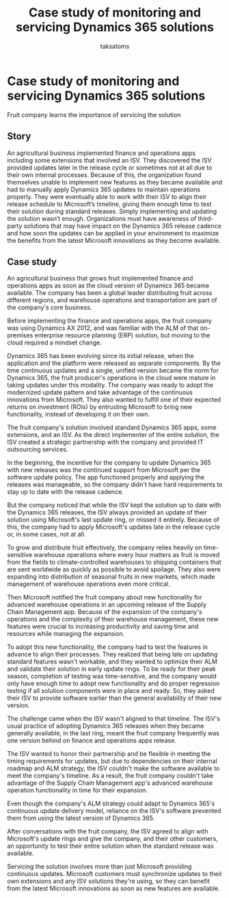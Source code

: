 ﻿---
title: Case study of monitoring and servicing Dynamics 365 solutions
description: Learn the importance of monitoring different aspects of the health of your Dynamics 365 services to ensure a healthy system.  Being proactive to address any potential issues through monitoring.
author: taksatoms
ms.author: tsato
ms.date: 04/11/2023
ms.topic: conceptual

---
# Case study of monitoring and servicing Dynamics 365 solutions

Fruit company learns the importance of servicing the solution

## Story

An agricultural business implemented finance and operations apps including some extensions that involved an ISV. They discovered the ISV provided updates later in the release cycle or sometimes not at all due to their own internal processes. Because of this, the organization found themselves unable to implement new features as they became available and had to manually apply Dynamics 365 updates to maintain operations properly. They were eventually able to work with their ISV to align their release schedule to Microsoft’s timeline, giving them enough time to test their solution during standard releases. Simply implementing and updating the solution wasn’t enough. Organizations must have awareness of third-party solutions that may have impact on the Dynamics 365 release cadence and how soon the updates can be applied in your environment to maximize the benefits from the latest Microsoft innovations as they become available. 

## Case study

An agricultural business that grows fruit implemented finance and operations apps as soon as the cloud version of Dynamics 365 became available. The company has been a global leader distributing fruit across different regions, and warehouse operations and transportation are part of the company's core business.

Before implementing the finance and operations apps, the fruit company was using Dynamics AX 2012, and was familiar with the ALM of that on-premises enterprise resource planning (ERP) solution, but moving to the cloud required a mindset change.

Dynamics 365 has been evolving since its initial release, when the application and the platform were released as separate components. By the time continuous updates and a single, unified version became the norm for Dynamics 365, the fruit producer's operations in the cloud were mature in taking updates under this modality. The company was ready to adopt the modernized update pattern and take advantage of the continuous innovations from Microsoft. They also wanted to fulfill one of their expected returns on investment (ROIs) by entrusting Microsoft to bring new functionality, instead of developing it on their own.

The fruit company's solution involved standard Dynamics 365 apps, some extensions, and an ISV. As the direct implementer of the entire solution, the ISV created a strategic partnership with the company and provided IT outsourcing services.

In the beginning, the incentive for the company to update Dynamics 365 with new releases was the continued support from Microsoft per the software update policy. The app functioned properly and applying the releases was manageable, so the company didn't have hard requirements to stay up to date with the release cadence.

But the company noticed that while the ISV kept the solution up to date with the Dynamics 365 releases, the ISV always provided an update of their solution using Microsoft's last update ring, or missed it entirely. Because of this, the company had to apply Microsoft's updates late in the release cycle or, in some cases, not at all.

To grow and distribute fruit effectively, the company relies heavily on time-sensitive warehouse operations where every hour matters as fruit is moved from the fields to climate-controlled warehouses to shipping containers that are sent worldwide as quickly as possible to avoid spoilage. They also were expanding into distribution of seasonal fruits in new markets, which made management of warehouse operations even more critical.

Then Microsoft notified the fruit company about new functionality for advanced warehouse operations in an upcoming release of the Supply Chain Management app. Because of the expansion of the company's operations and the complexity of their warehouse management, these new features were crucial to increasing productivity and saving time and resources while managing the expansion.

To adopt this new functionality, the company had to test the features in advance to align their processes. They realized that being late on updating standard features wasn't workable, and they wanted to optimize their ALM and validate their solution in early update rings. To be ready for their peak season, completion of testing was time-sensitive, and the company would only have enough time to adopt new functionality and do proper regression testing if all solution components were in place and ready. So, they asked their ISV to provide software earlier than the general availability of their new version.

The challenge came when the ISV wasn't aligned to that timeline. The ISV's usual practice of adopting Dynamics 365 releases when they became generally available, in the last ring, meant the fruit company frequently was one version behind on finance and operations apps release.

The ISV wanted to honor their partnership and be flexible in meeting the timing requirements for updates, but due to dependencies on their internal roadmap and ALM strategy, the ISV couldn't make the software available to meet the company's timeline. As a result, the fruit company couldn't take advantage of the Supply Chain Management app's advanced warehouse operation functionality in time for their expansion.

Even though the company's ALM strategy could adapt to Dynamics 365's continuous update delivery model, reliance on the ISV's software prevented them from using the latest version of Dynamics 365.

After conversations with the fruit company, the ISV agreed to align with Microsoft's update rings and give the company, and their other customers, an opportunity to test their entire solution when the standard release was available.

Servicing the solution involves more than just Microsoft providing continuous updates. Microsoft customers must synchronize updates to their own extensions and any ISV solutions they're using, so they can benefit from the latest Microsoft innovations as soon as new features are available.
